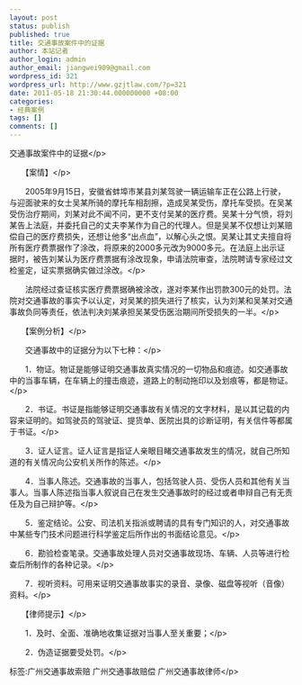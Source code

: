 ```yaml
---
layout: post
status: publish
published: true
title: 交通事故案件中的证据
author: 本站记者
author_login: admin
author_email: jiangwei909@gmail.com
wordpress_id: 321
wordpress_url: http://www.gzjtlaw.com/?p=321
date: 2011-05-18 21:30:44.000000000 +08:00
categories:
- 经典案例
tags: []
comments: []
---
```

<p>交通事故案件中的证据<&#47;p><p>　　【案情】<&#47;p><p>　　2005年9月15日，安徽省蚌埠市某县刘某驾驶一辆运输车正在公路上行驶，与迎面驶来的女士吴某所骑的摩托车相刮擦，造成吴某受伤，摩托车受损。在吴某受伤治疗期间，刘某对此不闻不问，更不支付吴某的医疗费。吴某十分气愤，将刘某告上法庭，并委托自己的丈夫李某作为自己的代理人。但是吴某不仅想让刘某赔偿自己的医疗费损失，还想让他多&ldquo;出点血&rdquo;，以解心头之恨。吴某让其丈夫擅自将所有医疗费票据作了涂改，将原来的2000多元改为9000多元。在法庭上出示证据时，被告刘某认为医疗费票据有涂改现象，申请法院审查，法院聘请专家经过文检鉴定，证实票据确实做过涂改。<&#47;p><p>　　法院经过查证核实医疗费票据确被涂改，遂对李某作出罚款300元的处罚。法院对交通事故的事实予以认定，对吴某的损失进行了核实，认为刘某和吴某对交通事故负同等责任，依法判决刘某承担吴某受伤医治期间所受损失的一半。<&#47;p><p>　　【案例分析】<&#47;p><p>　　交通事故中的证据分为以下七种：<&#47;p><p>　　1．物证。物证是能够证明交通事故真实情况的一切物品和痕迹。如交通事故中的当事车辆，在车辆上的撞击痕迹，道路上的制动拖印以及划痕等，都是物证。<&#47;p><p>　　2．书证。书证是指能够证明交通事故有关情况的文字材料，是以其记载的内容来证明的。如驾驶员的驾驶证、提货单、医院出具的诊断证明，有关信件等都属于书证。<&#47;p><p>　　3．证人证言。证人证言是指证人亲眼目睹交通事故发生的情况，就自己所知道的有关情况向公安机关所作的陈述。<&#47;p><p>　　4．当事人陈述。交通事故的当事人，包括驾驶人员、受伤人员和其他有关当事人。当事人陈述指当事人叙说自己在发生交通事故时的经过或者申辩自己有无责任及为自己辩护等。<&#47;p><p>　　5．鉴定结论。公安、司法机关指派或聘请的具有专门知识的人，对交通事故中某些专门技术问题进行科学鉴定后所作出的书面结论意见。<&#47;p><p>　　6．勘验检查笔录。交通事故处理人员对交通事故现场、车辆、人员等进行检查后所制作的各种记录。<&#47;p><p>　　7．视听资料。可用来证明交通事故事实的录音、录像、磁盘等视听（音像）资料。<&#47;p><p>　　【律师提示】<&#47;p><p>　　1．及时、全面、准确地收集证据对当事人至关重要；<&#47;p><p>　　2．伪造证据要受处罚。<&#47;p><br&#47;><p>标签:广州交通事故索赔 广州交通事故赔偿 广州交通事故律师<&#47;p>
